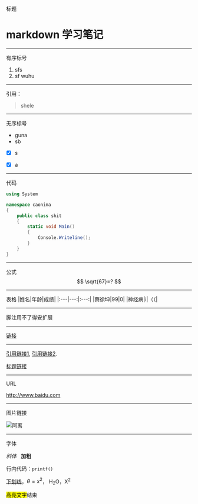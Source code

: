 标题

# markdown 学习笔记

---

有序标号
1. sfs
2. sf
   wuhu

---


引用：
>shele

---

无序标号

- guna
- sb
  
- [x] s
* [x] a

---

代码

```c#
using System

namespace caonima
{
    public class shit
    {
        static void Main()
        {
            Console.Writeline();
        }
    }
}

```

---

公式
$$
\sqrt{67}=?
$$

---

表格
|姓名|年龄|成绩|
|:---|---:|:---:|
|蔡徐坤|99|0|
|神经病|i|（（|

---

脚注用不了得安扩展

---

[链接](baidu.com "一个搜索引擎")

---

[引用链接1][id],
[引用链接2][id].

[id]:baidu.com "一个搜索引擎"


[标题链接](#markdown-学习笔记)

---

URL

http://www.baidu.com

---

图片链接

![阿离](https://i1.hdslb.com/bfs/archive/189d8744f7c61c0c43e720d4d1836264c44049c2.jpg "阿离")

---

字体

*斜体* &nbsp; **加粗** &nbsp; 

行内代码：`printf()`

<u>下划线</u>，$\theta=x^2$，
H<sub>2</sub>O，X<sup>2</sup>

<mark>高亮文字</mark>结束
